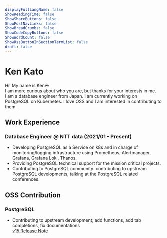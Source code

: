 ```yaml
---
displayFullLangName: false
ShowReadingTime: false
ShowShareButtons: false
ShowPostNavLinks: false
ShowBreadCrumbs: false
ShowCodeCopyButtons: false
ShowWordCount: false
ShowRssButtonInSectionTermList: false
draft: false
---
```


# Ken Kato
Hi! My name is Ken☀️ \
I am more curious about who you are, but thanks for your interests in me. \
I am a database engineer from Japan. I am currently working on PostgreSQL on Kubernetes. I love OSS and I am interested in contributing to them.

## Work Experience
### Database Engineer @ NTT data (2021/01 - Present)
- Developing PostgreSQL as a Service on k8s and in charge of monitoring/logging infrastructure using Prometheus, Alertmanager, Grafana, Grafana Loki, Thanos.
- Providing PostgreSQL technical support for the mission critical projects.
- Contributing to PostgreSQL community: contributing to upstream PostgreSQL developments, talking at the PostgreSQL related conferences.

## OSS Contribution
### PostgreSQL
- Contributing to upstream development; add functions, add tab completions, fix documentations \
[v15 Release Note](https://www.postgresql.org/docs/release/15.0/)